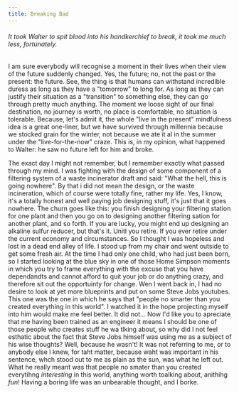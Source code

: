 ```yaml
---
title: Breaking Bad
---
```

###### It took Walter to spit blood into his handkerchief to break, it took me much less, fortunately.

I am sure everybody will recognise a moment in their lives when their view of the future suddenly changed.
Yes, the future; no, not the past or the present: the future.
See, the thing is that humans can withstand incredible duress as long as they have a "tomorrow" to long for. As long as they can justify their situation as a "transition" to something else, they can go through pretty much anything.
The moment we loose sight of our final destination, no journey is worth, no place is comfortable, no situation is tolerable.
Because, let's admit it, the whole "live in the present" mindfulness idea is a great one-liner, but we have survived through millennia because we stocked grain for the winter, not because we ate it al in the summer under the "live-for-the-now" craze.
This is, in my opinion, what happened to Walter: he saw no future left for him and broke.

The exact day I might not remember, but I remember exactly what passed through my mind.
I was fighting with the design of some component of a filtering system of a waste incinerator draft and said: "What the hell, this is going nowhere". By that i did not mean the design, or the waste incineration, which of course were totally fine, rather my life.
Yes, I know, it's a totally honest and well paying job designing stuff, it's just that it goes nowhere. The churn goes like this: you finish designing your filtering station for one plant and then you go on to designing another filtering sation for another plant, and so forth. If you are lucky, you might end up designing an alkaline sulfur reducer, but that's it. Unitl you retire. If you ever retire under the current economy and circumstances.
So I thought I was hopeless and lost in a dead end alley of life. I stood up from my chair and went outside to get some fresh air.
At the time I had only one child, who had just been born, so I started looking at the blue sky in one of those Home Simpson moments in which you try to frame everything with the excuse that you have dependandts and cannot afford to quit your job or do anything crazy, and therefore sit out the opportuinty for change.
Wen I went back in, I had no desire to look at yet more blueprints and put on some Steve Jobs youtubes. This one was the one in which he says that "people no smarter than you created everything in this world". I watched it in the hope projecting myself into him would make me feel better. It did not...
Now I'd like you to apreciate that me having been trained as an engineer it means I should be one of those people who creates stuff he wa tlking about, so why did I not feel esthatic about the fact that Steve Jobs himself was using me as a subject of his wise thoughts?
Well, because he wasn't! It was not referring to me, or to anybody else I knew, for taht matter, because waht was important in his sentence, whch stood out to me as plain as the sun, was what he left out.
What he really meant was that people no smater than you created everytihng _interesting_ in this world, anything worth toalking about, anithihg _fun_!
Having a boring life was an unbearable thought, and I borke.
